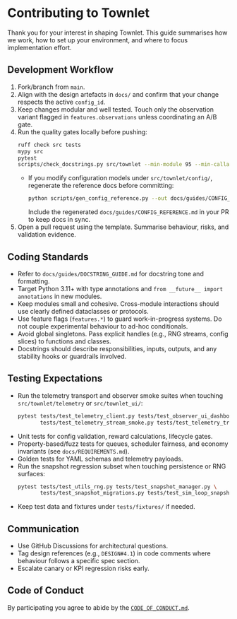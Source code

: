 # Contributing to Townlet

Thank you for your interest in shaping Townlet. This guide summarises how we work, how to set up your environment, and where to focus implementation effort.

## Development Workflow

1. Fork/branch from `main`.
2. Align with the design artefacts in `docs/` and confirm that your change respects the active `config_id`.
3. Keep changes modular and well tested. Touch only the observation variant flagged in `features.observations` unless coordinating an A/B gate.
4. Run the quality gates locally before pushing:
   ```bash
   ruff check src tests
   mypy src
   pytest
   scripts/check_docstrings.py src/townlet --min-module 95 --min-callable 40
   ```
   - If you modify configuration models under `src/townlet/config/`, regenerate the reference docs before committing:
     ```bash
     python scripts/gen_config_reference.py --out docs/guides/CONFIG_REFERENCE.md
     ```
     Include the regenerated `docs/guides/CONFIG_REFERENCE.md` in your PR to keep docs in sync.
5. Open a pull request using the template. Summarise behaviour, risks, and validation evidence.

## Coding Standards

- Refer to `docs/guides/DOCSTRING_GUIDE.md` for docstring tone and formatting.
- Target Python 3.11+ with type annotations and `from __future__ import annotations` in new modules.
- Keep modules small and cohesive. Cross-module interactions should use clearly defined dataclasses or protocols.
- Use feature flags (`features.*`) to guard work-in-progress systems. Do not couple experimental behaviour to ad-hoc conditionals.
- Avoid global singletons. Pass explicit handles (e.g., RNG streams, config slices) to functions and classes.
- Docstrings should describe responsibilities, inputs, outputs, and any stability hooks or guardrails involved.

## Testing Expectations


- Run the telemetry transport and observer smoke suites when touching `src/townlet/telemetry` or `src/townlet_ui/`:
  ```bash
  pytest tests/test_telemetry_client.py tests/test_observer_ui_dashboard.py \
         tests/test_telemetry_stream_smoke.py tests/test_telemetry_transport.py
  ```
- Unit tests for config validation, reward calculations, lifecycle gates.
- Property-based/fuzz tests for queues, scheduler fairness, and economy invariants (see `docs/REQUIREMENTS.md`).
- Golden tests for YAML schemas and telemetry payloads.
- Run the snapshot regression subset when touching persistence or RNG surfaces:
  ```bash
  pytest tests/test_utils_rng.py tests/test_snapshot_manager.py \
         tests/test_snapshot_migrations.py tests/test_sim_loop_snapshot.py
  ```
- Keep test data and fixtures under `tests/fixtures/` if needed.

## Communication

- Use GitHub Discussions for architectural questions.
- Tag design references (e.g., `DESIGN#4.1`) in code comments where behaviour follows a specific spec section.
- Escalate canary or KPI regression risks early.

## Code of Conduct

By participating you agree to abide by the [`CODE_OF_CONDUCT.md`](CODE_OF_CONDUCT.md).
